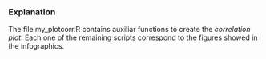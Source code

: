 ### Explanation

The file my_plotcorr.R contains auxiliar functions to create the *correlation plot*. Each one of the remaining scripts correspond to the figures showed in the infographics.  
